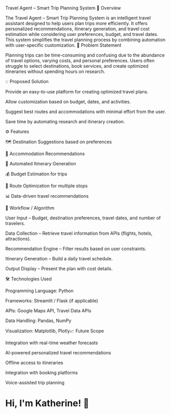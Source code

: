 Travel Agent – Smart Trip Planning System
📌 Overview

The Travel Agent – Smart Trip Planning System is an intelligent travel assistant designed to help users plan trips more efficiently.
It offers personalized recommendations, itinerary generation, and travel cost estimation while considering user preferences, budget, and travel dates.
This system simplifies the travel planning process by combining automation with user-specific customization.
🎯 Problem Statement

Planning trips can be time-consuming and confusing due to the abundance of travel options, varying costs, and personal preferences.
Users often struggle to select destinations, book services, and create optimized itineraries without spending hours on research.

💡 Proposed Solution

Provide an easy-to-use platform for creating optimized travel plans.

Allow customization based on budget, dates, and activities.

Suggest best routes and accommodations with minimal effort from the user.

Save time by automating research and itinerary creation.

⚙️ Features

🗺 Destination Suggestions based on preferences

🏨 Accommodation Recommendations

📅 Automated Itinerary Generation

💰 Budget Estimation for trips

🚗 Route Optimization for multiple stops

📊 Data-driven travel recommendations

🔄 Workflow / Algorithm

User Input – Budget, destination preferences, travel dates, and number of travelers.

Data Collection – Retrieve travel information from APIs (flights, hotels, attractions).

Recommendation Engine – Filter results based on user constraints.

Itinerary Generation – Build a daily travel schedule.

Output Display – Present the plan with cost details.

🛠 Technologies Used

Programming Language: Python

Frameworks: Streamlit / Flask (if applicable)

APIs: Google Maps API, Travel Data APIs

Data Handling: Pandas, NumPy

Visualization: Matplotlib, Plotly📈 Future Scope

Integration with real-time weather forecasts

AI-powered personalized travel recommendations

Offline access to itineraries

Integration with booking platforms

Voice-assisted trip planning
# Hi, I'm Katherine! 👋

